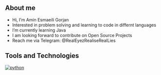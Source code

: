## About me

- Hi, I’m Amin Esmaeili Gorjan
- Interested in problem solving and learning to code in differnt languages
- I’m currently learning Java
- I am looking forward to contribute on Open Source Projects
- Reach me via Telegram: @RealEyezRealiseRealLies

## Tools and Technologies

</a> <a href="https://www.python.org" target="_blank"> <img src="https://img.shields.io/badge/Python-FFD43B?style=for-the-badge&logo=python&logoColor=darkgreen" alt="python"  />

<!---
Aminesmaeili79/Aminesmaeili79 is a ✨ special ✨ repository because its `README.md` (this file) appears on your GitHub profile.
You can click the Preview link to take a look at your changes.
--->
